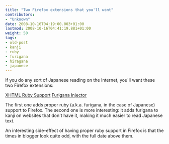 ```yaml
---
title: "Two Firefox extensions that you'll want"
contributors:
- "Unknown"
date: 2008-10-16T04:19:00.003+01:00
lastmod: 2008-10-16T04:41:19.881+01:00
weight: 50
tags:
- old-post
- kanji
- ruby
- furigana
- hiragana
- japanese
---
```

If you do any sort of Japanese reading on the Internet, you'll want these two Firefox extensions:

[XHTML Ruby Support](https://addons.mozilla.org/en-US/firefox/addon/1935)
[Furigana Injector](https://addons.mozilla.org/en-US/firefox/addon/6178)

The first one adds proper ruby (a.k.a. furigana, in the case of Japanese) support to Firefox. The second one is more interesting: it adds furigana to kanji on websites that don't have it, making it much easier to read Japanese text.

An interesting side-effect of having proper ruby support in Firefox is that the times in blogger look quite odd, with the full date above them.
